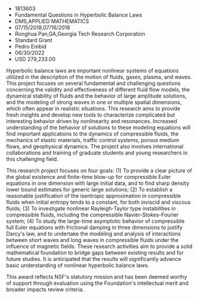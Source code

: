 
* 1813603
* Fundamental Questions in Hyperbolic Balance Laws
* DMS,APPLIED MATHEMATICS
* 07/15/2018,07/16/2018
* Ronghua Pan,GA,Georgia Tech Research Corporation
* Standard Grant
* Pedro Embid
* 06/30/2022
* USD 279,233.00

Hyperbolic balance laws are important nonlinear systems of equations utilized in
the description of the motion of fluids, gases, plasma, and waves. This project
focuses on several fundamental and challenging questions concerning the validity
and effectiveness of different fluid flow models, the dynamical stability of
fluids and the behavior of large amplitude solutions, and the modeling of strong
waves in one or multiple spatial dimensions, which often appear in realistic
situations. This research aims to provide fresh insights and develop new tools
to characterize complicated but interesting behavior driven by nonlinearity and
resonances. Increased understanding of the behavior of solutions to these
modeling equations will find important applications to the dynamics of
compressible fluids, the mechanics of elastic materials, traffic control
systems, porous medium flows, and geophysical dynamics. The project also
involves international collaborations and training of graduate students and
young researchers in this challenging field.

This research project focuses on four goals: (1) To provide a clear picture of
the global existence and finite-time blow-up for compressible Euler equations in
one dimension with large initial data, and to find sharp density lower bound
estimates for generic large solutions; (2) To establish a reasonable
justification of the isentropic approximation in compressible fluids when
initial entropy tends to a constant, for both inviscid and viscous fluids; (3)
To investigate nonlinear Rayleigh-Taylor type instabilities in compressible
fluids, including the compressible Navier-Stokes-Fourier system; (4) To study
the large-time asymptotic behavior of compressible full Euler equations with
frictional damping in three dimensions to justify Darcy's law, and to undertake
the modeling and analysis of interactions between short waves and long waves in
compressible fluids under the influence of magnetic fields. These research
activities aim to provide a solid mathematical foundation to bridge gaps between
existing results and for future studies. It is anticipated that the results will
significantly advance basic understanding of nonlinear hyperbolic balance laws.

This award reflects NSF's statutory mission and has been deemed worthy of
support through evaluation using the Foundation's intellectual merit and broader
impacts review criteria.
